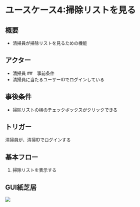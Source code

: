 # ユースケース4:掃除リストを見る
## 概要
- 清掃員が掃除リストを見るための機能
## アクター
- 清掃員
##　事前条件
- 清掃員に当たるユーザーIDでログインしている
## 事後条件
- 掃除リストの横のチェックボックスがクリックできる
## トリガー
清掃員が、清掃IDでログインする
## 基本フロー
1. 掃除リストを表示する

## GUI紙芝居
<img src="img/scr_seisou.png">